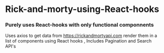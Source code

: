 # Rick-and-morty-using-React-hooks

### Purely uses React-hooks with only functional componnents

Uses axios to get data from https://rickandmortyapi.com render them in a list of components using React hooks , Includes Pagination and Search API's
